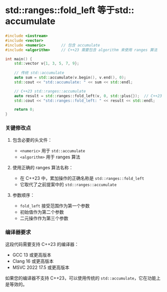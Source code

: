 # std::ranges::fold_left 等于std:: accumulate 

### 

```cpp
#include <iostream>
#include <vector>
#include <numeric>       // 包含 accumulate
#include <algorithm>     // C++23 需要包含 algorithm 来使用 ranges 算法

int main() {
    std::vector v{1, 3, 5, 7, 9};
    
    // 传统 std::accumulate
    auto sum = std::accumulate(v.begin(), v.end(), 0);
    std::cout << "std::accumulate: " << sum << std::endl;

    // C++23 std::ranges::accumulate
    auto result = std::ranges::fold_left(v, 0, std::plus{});  // C++23 的正确用法
    std::cout << "std::ranges::fold_left: " << result << std::endl;

    return 0;
}
```

### 关键修改点

1. 包含必要的头文件：
   - `<numeric>` 用于 `std::accumulate`
   - `<algorithm>` 用于 ranges 算法

2. 使用正确的 ranges 算法名称：
   - 在 C++23 中，累加操作的正确名称是 `std::ranges::fold_left`
   - 它取代了之前提案中的 `std::ranges::accumulate`

3. 参数顺序：
   - `fold_left` 接受范围作为第一个参数
   - 初始值作为第二个参数
   - 二元操作作为第三个参数

### 编译器要求

这段代码需要支持 C++23 的编译器：
- GCC 13 或更高版本
- Clang 16 或更高版本
- MSVC 2022 17.5 或更高版本

如果您的编译器不支持 C++23，可以使用传统的 `std::accumulate`，它在功能上是等效的。